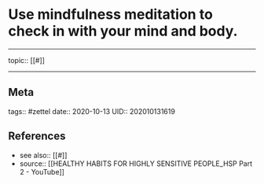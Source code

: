 # Use mindfulness meditation to check in with your mind and body.

---

topic:: [[#]]

---
## Meta
tags:: #zettel
date:: 2020-10-13
UID:: 202010131619
## References
- see also:: [[#]]
- source:: [[HEALTHY HABITS FOR HIGHLY SENSITIVE PEOPLE_HSP Part 2 - YouTube]]
